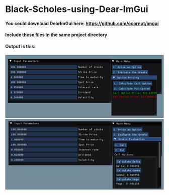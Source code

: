 

# Black-Scholes-using-Dear-ImGui

#### You could download DearImGui here: https://github.com/ocornut/imgui
#### Include these files in the same project directory

#### Output is this:
![Alt text](Option.png)
![Alt text](Greek.png)
